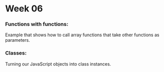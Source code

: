 # Week 06

### Functions with functions:
Example that shows how to call array functions that take other functions as parameters.

### Classes:
Turning our JavaScript objects into class instances.

